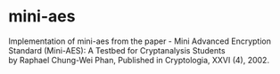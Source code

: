 # mini-aes
Implementation of mini-aes from the paper - 
Mini Advanced Encryption Standard  (Mini-AES):  A Testbed for Cryptanalysis Students  
by Raphael Chung-Wei Phan, 
Published in Cryptologia, XXVI (4), 2002. 
